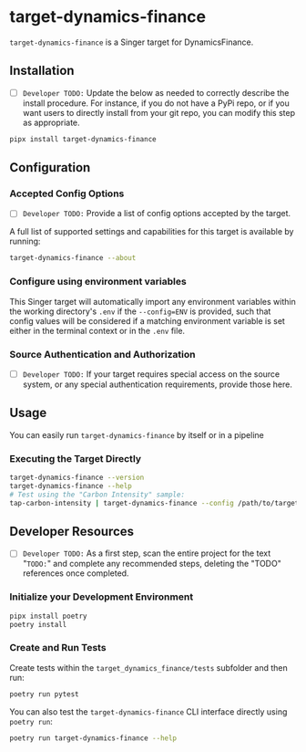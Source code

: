 # target-dynamics-finance

`target-dynamics-finance` is a Singer target for DynamicsFinance.

## Installation

- [ ] `Developer TODO:` Update the below as needed to correctly describe the install procedure. For instance, if you do not have a PyPi repo, or if you want users to directly install from your git repo, you can modify this step as appropriate.

```bash
pipx install target-dynamics-finance
```

## Configuration

### Accepted Config Options

- [ ] `Developer TODO:` Provide a list of config options accepted by the target.

A full list of supported settings and capabilities for this
target is available by running:

```bash
target-dynamics-finance --about
```

### Configure using environment variables

This Singer target will automatically import any environment variables within the working directory's
`.env` if the `--config=ENV` is provided, such that config values will be considered if a matching
environment variable is set either in the terminal context or in the `.env` file.

### Source Authentication and Authorization

- [ ] `Developer TODO:` If your target requires special access on the source system, or any special authentication requirements, provide those here.

## Usage

You can easily run `target-dynamics-finance` by itself or in a pipeline

### Executing the Target Directly

```bash
target-dynamics-finance --version
target-dynamics-finance --help
# Test using the "Carbon Intensity" sample:
tap-carbon-intensity | target-dynamics-finance --config /path/to/target-dynamics-finance-config.json
```

## Developer Resources

- [ ] `Developer TODO:` As a first step, scan the entire project for the text "`TODO:`" and complete any recommended steps, deleting the "TODO" references once completed.

### Initialize your Development Environment

```bash
pipx install poetry
poetry install
```

### Create and Run Tests

Create tests within the `target_dynamics_finance/tests` subfolder and
  then run:

```bash
poetry run pytest
```

You can also test the `target-dynamics-finance` CLI interface directly using `poetry run`:

```bash
poetry run target-dynamics-finance --help
```
